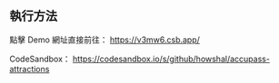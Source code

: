 ## 執行方法

點擊 Demo 網址直接前往：
https://v3mw6.csb.app/

CodeSandbox：
https://codesandbox.io/s/github/howshal/accupass-attractions